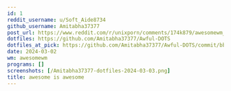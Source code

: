 ```yaml
---
id: 1
reddit_username: u/Soft_Aide8734
github_username: Amitabha37377
post_url: https://www.reddit.com/r/unixporn/comments/174k879/awesomewm_awesome_is_awesome/?utm_source=share&utm_medium=web3x&utm_name=web3xcss&utm_term=1&utm_content=share_button
dotfiles: https://github.com/Amitabha37377/Awful-DOTS
dotfiles_at_pick: https://github.com/Amitabha37377/Awful-DOTS/commit/bb88aa6c42efcc10396e51e3c90f4c72461fd6a9
date: 2024-03-02
wm: awesomewm
programs: []
screenshots: [/Amitabha37377-dotfiles-2024-03-03.png]
title: awesome is awesome
---
```

